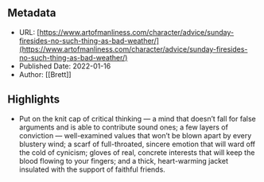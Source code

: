 ## Metadata
* URL: [https://www.artofmanliness.com/character/advice/sunday-firesides-no-such-thing-as-bad-weather/](https://www.artofmanliness.com/character/advice/sunday-firesides-no-such-thing-as-bad-weather/)
* Published Date: 2022-01-16
* Author: [[Brett]]

## Highlights
* Put on the knit cap of critical thinking — a mind that doesn’t fall for false arguments and is able to contribute sound ones; a few layers of conviction — well-examined values that won’t be blown apart by every blustery wind; a scarf of full-throated, sincere emotion that will ward off the cold of cynicism; gloves of real, concrete interests that will keep the blood flowing to your fingers; and a thick, heart-warming jacket insulated with the support of faithful friends.